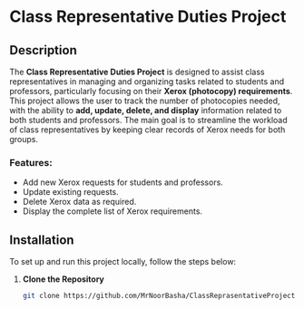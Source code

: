 # Class Representative Duties Project

## Description
The **Class Representative Duties Project** is designed to assist class representatives in managing and organizing tasks related to students and professors, particularly focusing on their **Xerox (photocopy) requirements**. This project allows the user to track the number of photocopies needed, with the ability to **add, update, delete, and display** information related to both students and professors. The main goal is to streamline the workload of class representatives by keeping clear records of Xerox needs for both groups.

### Features:
- Add new Xerox requests for students and professors.
- Update existing requests.
- Delete Xerox data as required.
- Display the complete list of Xerox requirements.

## Installation

To set up and run this project locally, follow the steps below:

1. **Clone the Repository**
   ```bash
   git clone https://github.com/MrNoorBasha/ClassReprasentativeProject.git
